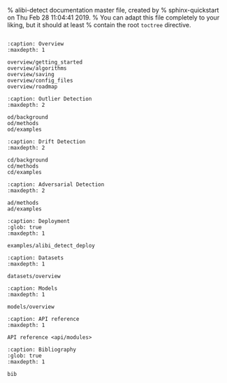 % alibi-detect documentation master file, created by
% sphinx-quickstart on Thu Feb 28 11:04:41 2019.
% You can adapt this file completely to your liking, but it should at least
% contain the root `toctree` directive.

```{include} landing.md
```

```{toctree}
:caption: Overview
:maxdepth: 1

overview/getting_started
overview/algorithms
overview/saving
overview/config_files
overview/roadmap
```

```{toctree}
:caption: Outlier Detection
:maxdepth: 2

od/background
od/methods
od/examples
```

```{toctree}
:caption: Drift Detection
:maxdepth: 2

cd/background
cd/methods
cd/examples
```

```{toctree}
:caption: Adversarial Detection
:maxdepth: 2

ad/methods
ad/examples
```

```{toctree}
:caption: Deployment
:glob: true
:maxdepth: 1

examples/alibi_detect_deploy
```

```{toctree}
:caption: Datasets
:maxdepth: 1

datasets/overview
```

```{toctree}
:caption: Models
:maxdepth: 1

models/overview
```

```{toctree}
:caption: API reference
:maxdepth: 1

API reference <api/modules>
```

```{toctree}
:caption: Bibliography
:glob: true
:maxdepth: 1

bib
```

